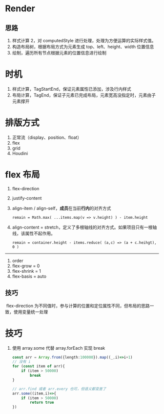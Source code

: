 # Render 

## 思路

1. 样式计算 2，对 computedStyle 进行处理，处理为方便运算的实际样式值。
2. 构造布局树，根据布局方式为元素生成 top、left、height、width 位置信息
3. 绘制，遍历所有节点根据元素的位置信息进行绘制

# 时机

1. 样式计算，TagStartEnd，保证元素属性已添加，涉及行内样式
2. 布局计算，TagEnd，保证子元素已完成布局，元素宽高没指定时，元素由子元素撑开

# 排版方式

1. 正常流（display、position、float）
2. flex
3. grid
4. Houdini

# flex 布局

1. flex-direction

2. justify-content

3. align-item / align-self，**成员**在当前**行内**的对齐方式

   `remain = Math.max( ...items.map(v => v.height) ) - item.height `

4. align-content = stretch，定义了多根轴线的对齐方式。如果项目只有一根轴线，该属性不起作用。

   `remain = container.height - items.reduce( (a,c) => (a + c.heihgt), 0 )`

****

1. order
2. flex-grow = 0
3. flex-shrink = 1
4. flex-basis = auto

## 技巧

​	flex-direction 为不同值时，参与计算的位置和定位属性不同，但布局的思路一致，使用变量统一处理



# 技巧

1. 使用 array.some 代替 array.forEach 实现 break

   ```typescript
   const arr = Array.from({length:100000}).map((_,i)=>i+1)
   // 没有 i
   for (const item of arr){
       if (item > 50000)
           break
   }
   
   // arr.find 或者 arr.every 也可，但语义都变差了
   arr.some((item,i)=>{
       if (item > 50000)
           return true
   })
   ```

   